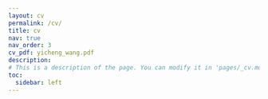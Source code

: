 ```yaml
---
layout: cv
permalink: /cv/
title: cv
nav: true
nav_order: 3
cv_pdf: yicheng_wang.pdf
description: 
# This is a description of the page. You can modify it in 'pages/_cv.md'. You can also change or remove the top pdf download button.
toc:
  sidebar: left
---
```

